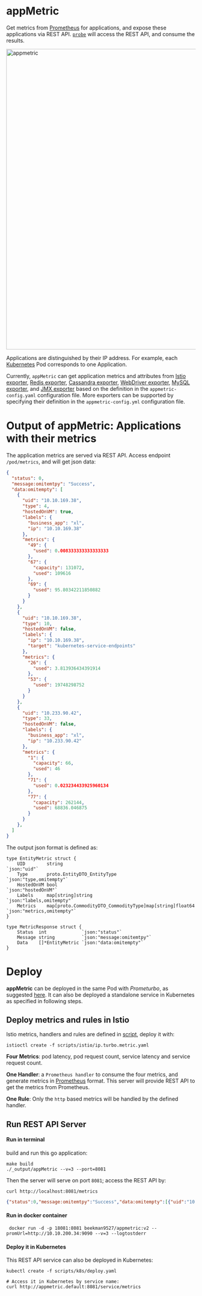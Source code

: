 # appMetric
Get metrics from [Prometheus](https://prometheus.io) for applications, and expose these applications via REST API. [`probe`](../prometurbo) will access the REST API, and consume the results.

<img width="800" alt="appmetric" src="https://user-images.githubusercontent.com/27221807/41060294-2d58206e-699d-11e8-93f8-dae4cc775e49.png">


Applications are distinguished by their IP address. For example, each [Kubernetes](https://kubernetes.io/docs/concepts/workloads/pods/pod/) Pod corresponds to one Application.

Currently, `appMetric` can get application metrics and attributes from [Istio exporter](https://istio.io/docs/reference/config/adapters/prometheus.html), [Redis exporter](https://github.com/oliver006/redis_exporter), [Cassandra exporter](https://github.com/criteo/cassandra_exporter), [WebDriver exporter](https://github.com/mattbostock/webdriver_exporter), [MySQL exporter](https://github.com/prometheus/mysqld_exporter), and [JMX exporter](https://github.com/prometheus/jmx_exporter) based on the definition in the `appmetric-config.yaml` configuration file. More exporters can be supported by specifying their definition in the `appmetric-config.yml` configuration file.

# Output of appMetric: Applications with their metrics
The application metrics are served via REST API. Access endpoint `/pod/metrics`, and will get json data:
```json
{
  "status": 0,
  "message:omitemtpy": "Success",
  "data:omitempty": [
    {
      "uid": "10.10.169.38",
      "type": 4,
      "hostedOnVM": true,
      "labels": {
        "business_app": "xl",
        "ip": "10.10.169.38"
      },
      "metrics": {
        "49": {
          "used": 0.008333333333333333
        },
        "67": {
          "capacity": 131072,
          "used": 109616
        },
        "69": {
          "used": 95.80342211850882
        }
      }
    },
    {
      "uid": "10.10.169.38",
      "type": 10,
      "hostedOnVM": false,
      "labels": {
        "ip": "10.10.169.38",
        "target": "kubernetes-service-endpoints"
      },
      "metrics": {
        "26": {
          "used": 3.813936434391914
        },
        "53": {
          "used": 19748298752
        }
      }
    },
    {
      "uid": "10.233.90.42",
      "type": 33,
      "hostedOnVM": false,
      "labels": {
        "business_app": "xl",
        "ip": "10.233.90.42"
      },
      "metrics": {
        "1": {
          "capacity": 66,
          "used": 46
        },
        "71": {
          "used": 0.023234433925960134
        },
        "77": {
          "capacity": 262144,
          "used": 68836.046875
        }
      }
    },
  ]
}  
```

The output json format is defined as:
```golang
type EntityMetric struct {
	UID        string                                                  `json:"uid"`
	Type       proto.EntityDTO_EntityType                              `json:"type,omitempty"`
	HostedOnVM bool                                                    `json:"hostedOnVM"`
	Labels     map[string]string                                       `json:"labels,omitempty"`
	Metrics    map[proto.CommodityDTO_CommodityType]map[string]float64 `json:"metrics,omitempty"`
}

type MetricResponse struct {
	Status  int             `json:"status"`
	Message string          `json:"message:omitemtpy"`
	Data    []*EntityMetric `json:"data:omitempty"`
}
```


# Deploy
**appMetric** can be deployed in the same Pod with *Prometurbo*, as suggested [here](../deploy/). It can also be deployed
a standalone service in Kubernetes as specified in following steps.

## Deploy metrics and rules in Istio
Istio metrics, handlers and rules are defined in [script](https://github.com/turbonomic/prometurbo/blob/master/appmetric/scripts/istio/ip.turbo.metric.yaml), deploy it with:
```console
istioctl create -f scripts/istio/ip.turbo.metric.yaml
```
**Four Metrics**: pod latency, pod request count, service latency and service request count.

**One Handler**: a `Prometheus handler` to consume the four metrics, and generate metrics in [Prometheus](https://prometheus.io) format. This server will provide REST API to get the metrics from Prometheus.

**One Rule**: Only the `http` based metrics will be handled by the defined handler.

## Run REST API Server

#### Run in terminal
build and run this go application:
```console
make build
./_output/appMetric --v=3 --port=8081
```

Then the server will serve on port `8081`; access the REST API by:
```console
curl http://localhost:8081/metrics
```
```json
{"status":0,"message:omitemtpy":"Success","data:omitempty":[{"uid":"10.0.2.3","type":1,"labels":{"ip":"10.0.2.3","name":"default/curl-1xfj"},"metrics":{"latency":133.2,"tps":12}},{"uid":"10.0.3.2","type":1,"labels":{"ip":"10.0.3.2","name":"istio/music-ftaf2"},"metrics":{"latency":13.2,"tps":10}}]}
```

#### Run in docker container
```console
 docker run -d -p 18081:8081 beekman9527/appmetric:v2 --promUrl=http://10.10.200.34:9090 --v=3 --logtostderr
```

#### Deploy it in Kubernetes
This REST API service can also be deployed in Kubernetes:
```console
kubectl create -f scripts/k8s/deploy.yaml

# Access it in Kubernetes by service name:
curl http://appmetric.default:8081/service/metrics
```


